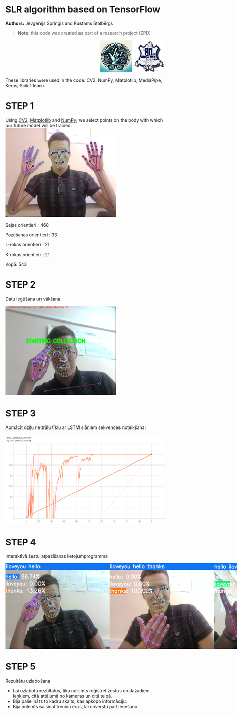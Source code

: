 # SLR algorithm based on TensorFlow
**Authors:** Jevgenijs Springis and Rustams Štalbērgs
>**Note:** this code was created as part of a research project (ZPD)
>
<div style="text-align: right; width: 100%;">
  <img src="/images/Screenshot(107).png" width="100" height="100">
  <img src="/images/images(2).jpeg" width="100" height="100">
  
</div>

These libraries were used in the code: СV2, NumPy, Matplotlib, MediaPipe, Keras, Scikit-learn.


# STEP 1
Using [CV2](https://opencv.org/), [Matplotlib](https://matplotlib.org/) and [NumPy](https://numpy.org/), we select points on the body with which our future model will be trained. 
<img src="/images/Screenshot(110).png" width="350" height="280">

Sejas orientieri : 468

Pozēšanas orientieri : 33

L-rokas orientieri : 21

K-rokas orientieri : 21

Kopā: 543

# STEP 2

Datu iegūšana un vākšana

<img src="/images/Screenshot(117).png" width="350" height="280">


# STEP 3
Apmācīt dziļu neitrālu tīklu ar LSTM slāņiem sekvences noteikšanai

<img src="/images/Screenshot(105).png" width="600" height="280">


# STEP 4
Interaktīvā žestu atpazīšanas lietojumprogramma

<div style="display: flex; justify-content: space-around;">
  <img src="/images/Screenshot(111).png" width="330" height="270">
  <img src="/images/Screenshot(112).png" width="330" height="270">
  <img src="/images/Screenshot(113).png" width="330" height="270">
</div>


# STEP 5
Rezultātu uzlabošana

- Lai uzlabotu rezultātus, tika nolemts reģistrēt žestus no dažādiem leņķiem, citā attālumā no kameras un citā telpā.
- Bija palielināts to kadru skaits, kas apkopo informāciju.
- Bija nolemts saīsināt treniņu ēras, lai novērstu pārtrenēšano.



